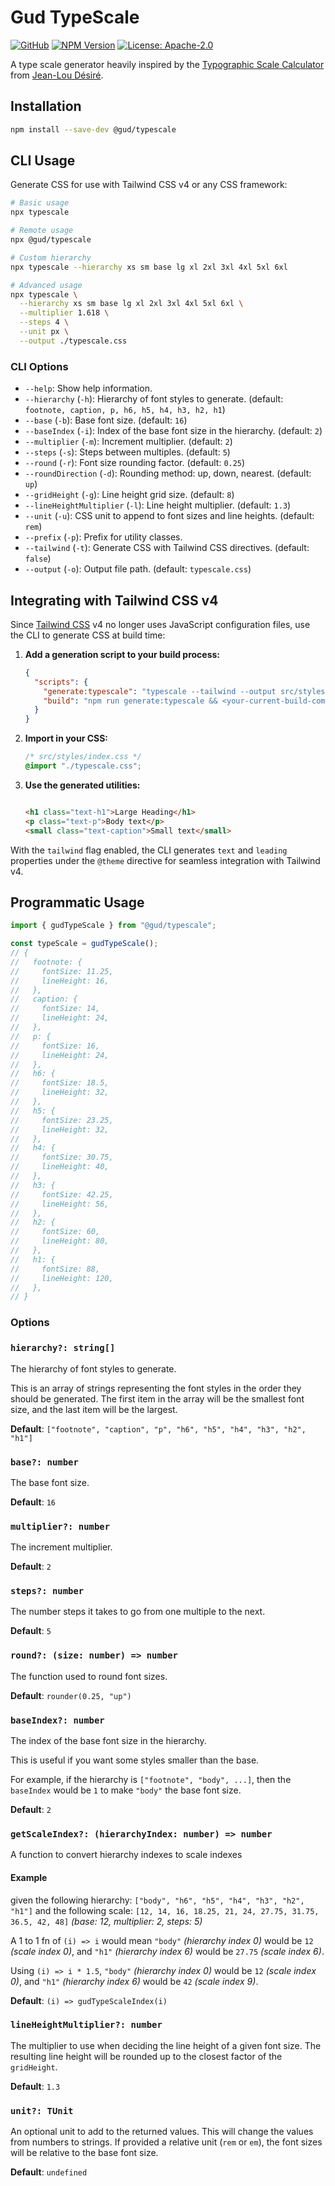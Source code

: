 # Gud TypeScale

[![GitHub](https://img.shields.io/badge/ryangoree%2Fgud--typescale-151b23?logo=github)](https://github.com/ryangoree/gud-typescale)
[![NPM
Version](https://img.shields.io/badge/%40gud%2Ftypescale-cb3837?logo=npm)](https://npmjs.com/package/@gud/typescale)
[![License:
Apache-2.0](https://img.shields.io/badge/License:%20MIT-23454d)](./LICENSE)

A type scale generator heavily inspired by the [Typographic Scale
Calculator](http://layoutgridcalculator.com/typographic-scale/) from [Jean-Lou
Désiré](http://www.jeanlou.net/).

## Installation

```bash
npm install --save-dev @gud/typescale
```

## CLI Usage

Generate CSS for use with Tailwind CSS v4 or any CSS framework:

```bash
# Basic usage
npx typescale

# Remote usage
npx @gud/typescale

# Custom hierarchy
npx typescale --hierarchy xs sm base lg xl 2xl 3xl 4xl 5xl 6xl

# Advanced usage
npx typescale \
  --hierarchy xs sm base lg xl 2xl 3xl 4xl 5xl 6xl \
  --multiplier 1.618 \
  --steps 4 \
  --unit px \
  --output ./typescale.css
```

### CLI Options

- `--help`: Show help information.
- `--hierarchy` (`-h`): Hierarchy of font styles to generate. (default:
  `footnote, caption, p, h6, h5, h4, h3, h2, h1`)
- `--base` (`-b`): Base font size. (default: `16`)
- `--baseIndex` (`-i`): Index of the base font size in the hierarchy. (default:
  `2`)
- `--multiplier` (`-m`): Increment multiplier. (default: `2`)
- `--steps` (`-s`): Steps between multiples. (default: `5`)
- `--round` (`-r`): Font size rounding factor. (default: `0.25`)
- `--roundDirection` (`-d`): Rounding method: up, down, nearest. (default: `up`)
- `--gridHeight` (`-g`): Line height grid size. (default: `8`)
- `--lineHeightMultiplier` (`-l`): Line height multiplier. (default: `1.3`)
- `--unit` (`-u`): CSS unit to append to font sizes and line heights. (default:
  `rem`)
- `--prefix` (`-p`): Prefix for utility classes.
- `--tailwind` (`-t`): Generate CSS with Tailwind CSS directives. (default: `false`)
- `--output` (`-o`): Output file path. (default: `typescale.css`)

## Integrating with Tailwind CSS v4

Since [Tailwind CSS](https://tailwindcss.com/) v4 no longer uses JavaScript
configuration files, use the CLI to generate CSS at build time:

1. **Add a generation script to your build process:**
   ```json
   {
     "scripts": {
       "generate:typescale": "typescale --tailwind --output src/styles/typescale.css",
       "build": "npm run generate:typescale && <your-current-build-command>"
     }
   }
   ```

2. **Import in your CSS:**
   ```css
   /* src/styles/index.css */
   @import "./typescale.css";
   ```

3. **Use the generated utilities:**
   ```html

   <h1 class="text-h1">Large Heading</h1>
   <p class="text-p">Body text</p>
   <small class="text-caption">Small text</small>
   ```

With the `tailwind` flag enabled, the CLI generates `text` and `leading`
properties under the `@theme` directive for seamless integration with Tailwind
v4.


## Programmatic Usage

```js
import { gudTypeScale } from "@gud/typescale";

const typeScale = gudTypeScale();
// {
//   footnote: {
//     fontSize: 11.25,
//     lineHeight: 16,
//   },
//   caption: {
//     fontSize: 14,
//     lineHeight: 24,
//   },
//   p: {
//     fontSize: 16,
//     lineHeight: 24,
//   },
//   h6: {
//     fontSize: 18.5,
//     lineHeight: 32,
//   },
//   h5: {
//     fontSize: 23.25,
//     lineHeight: 32,
//   },
//   h4: {
//     fontSize: 30.75,
//     lineHeight: 40,
//   },
//   h3: {
//     fontSize: 42.25,
//     lineHeight: 56,
//   },
//   h2: {
//     fontSize: 60,
//     lineHeight: 80,
//   },
//   h1: {
//     fontSize: 88,
//     lineHeight: 120,
//   },
// }
```

### Options

### `hierarchy?: string[]`

The hierarchy of font styles to generate.

This is an array of strings representing the font styles in the order they
should be generated. The first item in the array will be the smallest font size,
and the last item will be the largest.

**Default**: `["footnote", "caption", "p", "h6", "h5", "h4", "h3", "h2", "h1"]`

### `base?: number`


The base font size.

**Default**: `16`

### `multiplier?: number`


The increment multiplier.

**Default**: `2`

### `steps?: number`


The number steps it takes to go from one multiple to the next.

**Default**: `5`

### `round?: (size: number) => number`


The function used to round font sizes.

**Default**: `rounder(0.25, "up")`


### `baseIndex?: number`

The index of the base font size in the hierarchy.

This is useful if you want some styles smaller than the base.

For example, if the hierarchy is `["footnote", "body", ...]`, then the
`baseIndex` would be `1` to make `"body"` the base font size.

**Default**: `2`

### `getScaleIndex?: (hierarchyIndex: number) => number`

A function to convert hierarchy indexes to scale indexes

#### Example

given the following hierarchy: `["body", "h6", "h5", "h4", "h3", "h2", "h1"]`
and the following scale: `[12, 14, 16, 18.25, 21, 24, 27.75, 31.75, 36.5, 42,
48]` *(base: 12, multiplier: 2, steps: 5)*

A 1 to 1 fn of `(i) => i` would mean `"body"` *(hierarchy index 0)* would be
`12` *(scale index 0)*, and `"h1"` *(hierarchy index 6)* would be `27.75`
*(scale index 6)*.

Using `(i) => i * 1.5`, `"body"` *(hierarchy index 0)* would be `12` *(scale
index 0)*, and `"h1"` *(hierarchy index 6)* would be `42` *(scale index 9)*.

**Default**: `(i) => gudTypeScaleIndex(i)`

### `lineHeightMultiplier?: number`

The multiplier to use when deciding the line height of a given font size. The
resulting line height will be rounded up to the closest factor of the
`gridHeight`.

**Default**: `1.3`

### `unit?: TUnit`

An optional unit to add to the returned values. This will change the values from
numbers to strings. If provided a relative unit (`rem` or `em`), the font sizes
will be relative to the base font size.

**Default**: `undefined`
